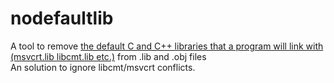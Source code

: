 # nodefaultlib
A tool to remove <a href = "http://support.microsoft.com/kb/154753">the default C and C++ libraries that a program will link with (msvcrt.lib libcmt.lib etc.)</a> from .lib and .obj files <br/>
An solution to ignore libcmt/msvcrt conflicts.
